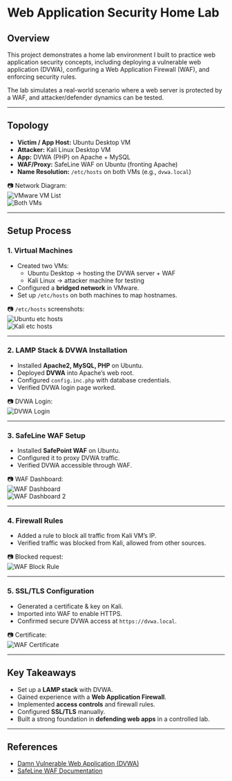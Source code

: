 # Web Application Security Home Lab

## Overview
This project demonstrates a home lab environment I built to practice web application security concepts, including deploying a vulnerable web application (DVWA), configuring a Web Application Firewall (WAF), and enforcing security rules.  

The lab simulates a real-world scenario where a web server is protected by a WAF, and attacker/defender dynamics can be tested.

---

## Topology

- **Victim / App Host:** Ubuntu Desktop VM  
- **Attacker:** Kali Linux Desktop VM  
- **App:** DVWA (PHP) on Apache + MySQL  
- **WAF/Proxy:** SafeLine WAF on Ubuntu (fronting Apache)  
- **Name Resolution:** `/etc/hosts` on both VMs (e.g., `dvwa.local`)  

📷 Network Diagram:  
![VMware VM List](images/VMWare-Virtual-MachineList.png)  
![Both VMs](images/both-VMscreens.png)  

---

## Setup Process

### 1. Virtual Machines
- Created two VMs:  
  - Ubuntu Desktop → hosting the DVWA server + WAF  
  - Kali Linux → attacker machine for testing  
- Configured a **bridged network** in VMware.  
- Set up `/etc/hosts` on both machines to map hostnames.  

📷 `/etc/hosts` screenshots:  
![Ubuntu etc hosts](images/Ubuntu-etc-hosts.png)  
![Kali etc hosts](images/Kali-etc-hosts.png)  

---

### 2. LAMP Stack & DVWA Installation
- Installed **Apache2, MySQL, PHP** on Ubuntu.  
- Deployed **DVWA** into Apache’s web root.  
- Configured `config.inc.php` with database credentials.  
- Verified DVWA login page worked.  

📷 DVWA Login:  
![DVWA Login](images/DVWA-Login.png)  

---

### 3. SafeLine WAF Setup
- Installed **SafePoint WAF** on Ubuntu.  
- Configured it to proxy DVWA traffic.  
- Verified DVWA accessible through WAF.  

📷 WAF Dashboard:  
![WAF Dashboard](images/WAF-DashRequests.png)  
![WAF Dashboard 2](images/WAF-DashRequests2.png)  

---

### 4. Firewall Rules
- Added a rule to block all traffic from Kali VM’s IP.  
- Verified traffic was blocked from Kali, allowed from other sources.  

📷 Blocked request:  
![WAF Block Rule](images/WAF-BlockKaliVMRule.png)  

---

### 5. SSL/TLS Configuration
- Generated a certificate & key on Kali.  
- Imported into WAF to enable HTTPS.  
- Confirmed secure DVWA access at `https://dvwa.local`.  

📷 Certificate:  
![WAF Certificate](images/WAF-Certificate.png)  

---

## Key Takeaways
- Set up a **LAMP stack** with DVWA.  
- Gained experience with a **Web Application Firewall**.  
- Implemented **access controls** and firewall rules.  
- Configured **SSL/TLS** manually.  
- Built a strong foundation in **defending web apps** in a controlled lab.

---

## References
- [Damn Vulnerable Web Application (DVWA)](http://www.dvwa.co.uk/)  
- [SafeLine WAF Documentation](https://safeline.com/)  

